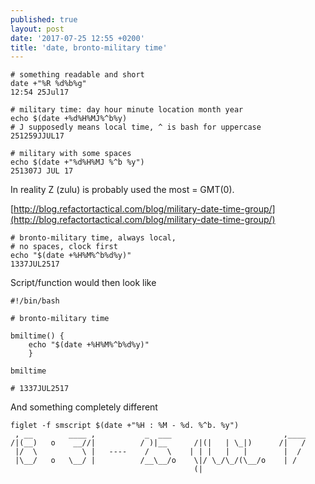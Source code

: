 ```yaml
---
published: true
layout: post
date: '2017-07-25 12:55 +0200'
title: 'date, bronto-military time'
---
```

    # something readable and short
    date +"%R %d%b%g"
    12:54 25Jul17
    
    # military time: day hour minute location month year 
    echo $(date +%d%H%MJ%^b%y) 
    # J supposedly means local time, ^ is bash for uppercase
    251259JJUL17
    
    # military with some spaces
    echo $(date +"%d%H%MJ %^b %y")
    251307J JUL 17

In reality Z (zulu) is probably used the most = GMT(0).

[http://blog.refactortactical.com/blog/military-date-time-group/](http://blog.refactortactical.com/blog/military-date-time-group/)

    # bronto-military time, always local, 
    # no spaces, clock first
    echo "$(date +%H%M%^b%d%y)"
    1337JUL2517
    
Script/function would then look like

    #!/bin/bash

    # bronto-military time

    bmiltime() {
        echo "$(date +%H%M%^b%d%y)"
        }
        
    bmiltime
    
    # 1337JUL2517
    
And something completely different    
  
    figlet -f smscript $(date +"%H : %M - %d. %^b. %y")
     , __        ____ ,           _  ___                         ,____
    /|(__)   o    __//|          / )|__      /|(|   | \_|)      /|   /
     |/  \          \ |   ----    /    \    | | |   |   |        |  / 
     |\__/   o   \__/ |          /__\__/o    \|/ \_/\_/(\__/o    | /  
                                             (|
